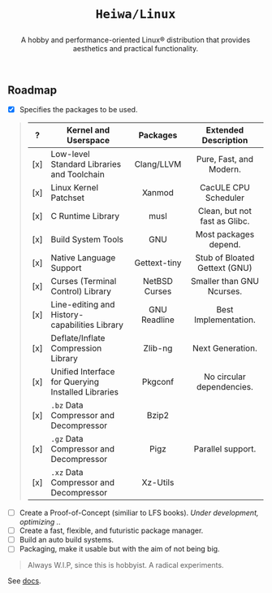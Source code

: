 # <p align="center">`Heiwa/Linux`</p>
<p align="center">A hobby and performance-oriented Linux® distribution that provides aesthetics and practical functionality.</p>

<br>

## Roadmap <img alt="" align="right" src="https://badges.pufler.dev/visits/heiwalinux/heiwa?style=flat-square&label=&color=000000&logo=GitHub&logoColor=white&labelColor=373e4d"/>
- [x] Specifies the packages to be used.
> |  ?  | Kernel and Userspace                               | Packages                  | Extended Description          |
> |:---:|----------------------------------------------------|:-------------------------:|:-----------------------------:|
> | [x] | Low-level Standard Libraries and Toolchain         | Clang/LLVM                | Pure, Fast, and Modern.       |
> | [x] | Linux Kernel Patchset                              | Xanmod                    | CacULE CPU Scheduler          |
> | [x] | C Runtime Library                                  | musl                      | Clean, but not fast as Glibc. |
> | [x] | Build System Tools                                 | GNU                       | Most packages depend.         |
> | [x] | Native Language Support                            | Gettext-tiny              | Stub of Bloated Gettext (GNU) |
> | [x] | Curses (Terminal Control) Library                  | NetBSD Curses             | Smaller than GNU Ncurses.     |
> | [x] | Line-editing and History-capabilities Library      | GNU Readline              | Best Implementation.          |
> | [x] | Deflate/Inflate Compression Library                | Zlib-ng                   | Next Generation.              |
> | [x] | Unified Interface for Querying Installed Libraries | Pkgconf                   | No circular dependencies.     |
> | [x] | `.bz` Data Compressor and Decompressor             | Bzip2                     |                               |
> | [x] | `.gz` Data Compressor and Decompressor             | Pigz                      | Parallel support.             |
> | [x] | `.xz` Data Compressor and Decompressor             | Xz-Utils                  |                               |
- [ ] Create a Proof-of-Concept (similiar to LFS books). *Under development, optimizing ..*
- [ ] Create a fast, flexible, and futuristic package manager.
- [ ] Build an auto build systems.
- [ ] Packaging, make it usable but with the aim of not being big.
> Always W.I.P, since this is hobbyist. A radical experiments.

See [docs](./docs).
